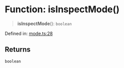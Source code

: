 # Function: isInspectMode()

> **isInspectMode**(): `boolean`

Defined in: [mode.ts:28](https://github.com/vernak2539/figma-plugin-helpers/blob/main/src/mode.ts#L28)

## Returns

`boolean`
